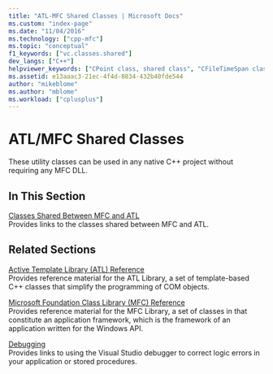 ```yaml
---
title: "ATL-MFC Shared Classes | Microsoft Docs"
ms.custom: "index-page"
ms.date: "11/04/2016"
ms.technology: ["cpp-mfc"]
ms.topic: "conceptual"
f1_keywords: ["vc.classes.shared"]
dev_langs: ["C++"]
helpviewer_keywords: ["CPoint class, shared class", "CFileTimeSpan class, shared class", "COleDateTime class, shared class", "CFixedStringT class, shared class", "CStrBufT class, shared class", "CFileTime class, shared class", "CRect class, shared class", "CSimpleStringT class, shared class", "CStringT class, shared class", "CSize class, shared class", "CStringData class, shared class", "IAtlStringMgr class, shared class", "shared classes, MFC and ATL", "COleDateTimeSpan class, shared class", "CString objects, shared class", "shared classes"]
ms.assetid: e13aaac3-21ec-4f4d-8834-432b40fde544
author: "mikeblome"
ms.author: "mblome"
ms.workload: ["cplusplus"]
---
```

# ATL/MFC Shared Classes

These utility classes can be used in any native C++ project without requiring any MFC DLL.

## In This Section

[Classes Shared Between MFC and ATL](../atl-mfc-shared/reference/classes-shared-by-mfc-and-atl.md)  
Provides links to the classes shared between MFC and ATL.

## Related Sections

[Active Template Library (ATL) Reference](../atl/atl-com-desktop-components.md)  
Provides reference material for the ATL Library, a set of template-based C++ classes that simplify the programming of COM objects.

[Microsoft Foundation Class Library (MFC) Reference](../mfc/mfc-desktop-applications.md)  
Provides reference material for the MFC Library, a set of classes in that constitute an application framework, which is the framework of an application written for the Windows API.

[Debugging](/visualstudio/debugger/debugging-in-visual-studio)  
Provides links to using the Visual Studio debugger to correct logic errors in your application or stored procedures.
